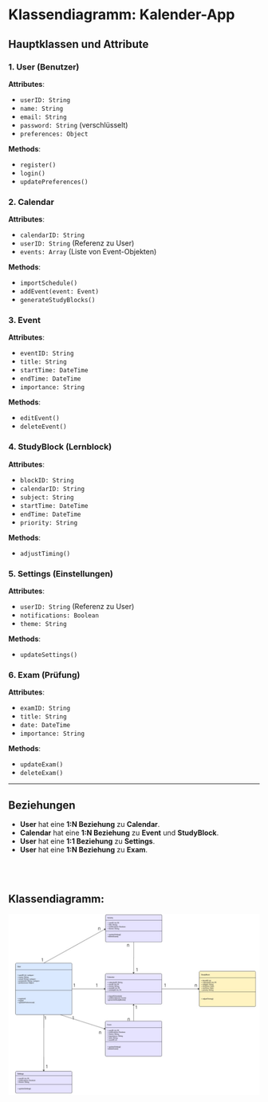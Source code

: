 # Klassendiagramm: Kalender-App

## Hauptklassen und Attribute

### 1. **User** (Benutzer)
**Attributes**:  
- `userID: String`  
- `name: String`  
- `email: String`  
- `password: String` (verschlüsselt)  
- `preferences: Object`  

**Methods**:  
- `register()`  
- `login()`  
- `updatePreferences()`  

### 2. **Calendar**
**Attributes**:  
- `calendarID: String`  
- `userID: String` (Referenz zu User)  
- `events: Array` (Liste von Event-Objekten)  

**Methods**:  
- `importSchedule()`  
- `addEvent(event: Event)`  
- `generateStudyBlocks()`  

### 3. **Event**
**Attributes**:  
- `eventID: String`  
- `title: String`  
- `startTime: DateTime`  
- `endTime: DateTime`  
- `importance: String`  

**Methods**:  
- `editEvent()`  
- `deleteEvent()`  

### 4. **StudyBlock** (Lernblock)
**Attributes**:  
- `blockID: String`  
- `calendarID: String`  
- `subject: String`  
- `startTime: DateTime`  
- `endTime: DateTime`  
- `priority: String`  

**Methods**:  
- `adjustTiming()`  

### 5. **Settings** (Einstellungen)
**Attributes**:  
- `userID: String` (Referenz zu User)  
- `notifications: Boolean`  
- `theme: String`  

**Methods**:  
- `updateSettings()`  

### 6. **Exam** (Prüfung)
**Attributes**:  
- `examID: String`  
- `title: String`  
- `date: DateTime`  
- `importance: String`  

**Methods**:  
- `updateExam()`  
- `deleteExam()`  

---

## Beziehungen

- **User** hat eine **1:N Beziehung** zu **Calendar**.  
- **Calendar** hat eine **1:N Beziehung** zu **Event** und **StudyBlock**.  
- **User** hat eine **1:1 Beziehung** zu **Settings**.  
- **User** hat eine **1:N Beziehung** zu **Exam**.  

<br>
<br>

## Klassendiagramm:

![alt text](<UML Diagram-1.jpg>)